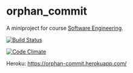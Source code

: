 orphan_commit
=============

A miniproject for course [Software Engineering](https://github.com/mluukkai/ohtu2014/wiki/Ohjelmistotuotanto-kev%C3%A4t-2014).

[![Build Status](https://travis-ci.org/nygrenh/orphan_commit.svg?branch=master)](https://travis-ci.org/nygrenh/orphan_commit)

[![Code Climate](https://codeclimate.com/github/nygrenh/orphan_commit.png)](https://codeclimate.com/github/nygrenh/orphan_commit)

Heroku: https://orphan-commit.herokuapp.com/
